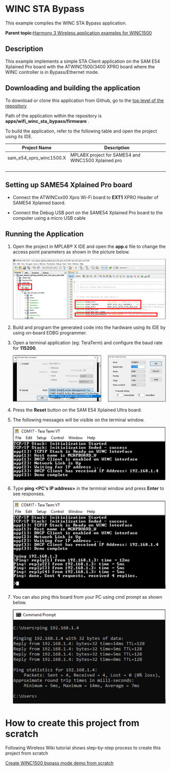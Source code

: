 # WINC STA Bypass

This example compiles the WINC STA Bypass application.

**Parent topic:**[Harmony 3 Wireless application examples for WINC1500](GUID-D41DC58E-4197-40C3-B2E5-298EE2491305.md)

## Description

This example implements a simple STA Client application on the SAM E54 Xplained Pro board with the ATWINC1500/3400 XPRO board where the WINC controller is in Bypass/Ethernet mode.

## Downloading and building the application

To download or clone this application from Github, go to the [top level of the repository](https://github.com/Microchip-MPLAB-Harmony/wireless_apps_winc1500)

Path of the application within the repository is **apps/wifi\_winc\_sta\_bypass/firmware** .

To build the application, refer to the following table and open the project using its IDE.

|Project Name|Description|
|------------|-----------|
|sam\_e54\_xpro\_winc1500.X|MPLABX project for SAME54 and WINC1500 Xplained pro|
| |

## Setting up SAME54 Xplained Pro board

-   Connect the ATWINCxx00 Xpro Wi-Fi board to **EXT1** XPRO Header of SAME54 Xplained baord.

-   Connect the Debug USB port on the SAME54 Xplained Pro board to the computer using a micro USB cable


## Running the Application

1.  Open the project in MPLAB® X IDE and open the **app.c** file to change the access point parameters as shown in the picture below.

    ![app_ap_parameters](GUID-9F765D37-6709-43C8-BBEC-8A8422507DC8-low.png)

2.  Build and program the generated code into the hardware using its IDE by using on-board EDBG programmer.

3.  Open a terminal application \(eg: TeraTerm\) and configure the baud rate for **115200**.

    ![open_teraterm](GUID-B6BF89ED-F004-4FAD-BBA4-1F2AC4E025A4-low.png)

4.  Press the **Reset** button on the SAM E54 Xplained Ultra board.

5.  The following messages will be visible on the terminal window.

    ![run_teraterm_outout_1](GUID-61AA0BE7-C6D7-4311-B995-EF0742D0149D-low.png)

6.  Type **ping <PC's IP address\>** in the terminal window and press **Enter** to see responses.

    ![run_teraterm_ping](GUID-915CE56C-464D-407D-8278-DFCE245D78B2-low.png)

7.  You can also ping this board from your PC using cmd prompt as shown below.

    ![run_pc_cmd_ping](GUID-ADBCDA1D-A2B7-4109-BF1D-CE71B725BB7E-low.png)


# How to create this project from scratch

Following Wireless Wiki tutorial shows step-by-step process to create this project from scratch

[Create WINC1500 bypass mode demo from scratch](https://github.com/Microchip-MPLAB-Harmony/wireless/wiki/Create-your-first-winc-bypass-application)

